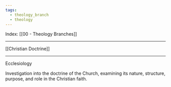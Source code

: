 ```yaml
---
tags:
  - theology_branch
  - theology
---
```

Index: [[00 - Theology Branches]]

---

[[Christian Doctrine]]

---

Ecclesiology

Investigation into the doctrine of the Church, examining its nature, structure, purpose, and role in the Christian faith.